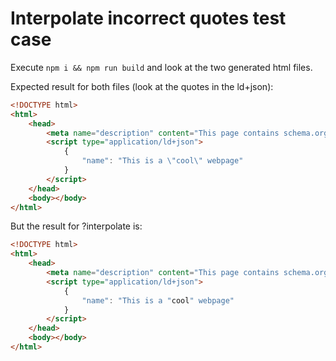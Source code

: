 # Interpolate incorrect quotes test case

Execute `npm i && npm run build` and look at the two generated html files.

Expected result for both files (look at the quotes in the ld+json):

```html
<!DOCTYPE html>
<html>
    <head>
        <meta name="description" content="This page contains schema.org information">
        <script type="application/ld+json">
            {
                "name": "This is a \"cool\" webpage"
            }
        </script>
    </head>
    <body></body>
</html>
```

But the result for ?interpolate is:
```html
<!DOCTYPE html>
<html>
    <head>
        <meta name="description" content="This page contains schema.org information">
        <script type="application/ld+json">
            {
                "name": "This is a "cool" webpage"
            }
        </script>
    </head>
    <body></body>
</html>
```